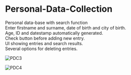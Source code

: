 # Personal-Data-Collection
Personal data-base with search function<br>
Enter firstname and surname, date of birth and city of birth.<br>
Age, ID and datestamp automatically generated.<br>
Check button before adding new entry.<br>
UI showing entries and search results.<br>
Several options for deleting entries.<p> 
  
![PDC3](https://user-images.githubusercontent.com/38325801/94917205-69294680-04b0-11eb-98b6-47a6211174d3.png)<p>
  
![PDC4](https://user-images.githubusercontent.com/38325801/95161139-a89eae00-07a2-11eb-9704-1d706c6a2eef.png)
  
